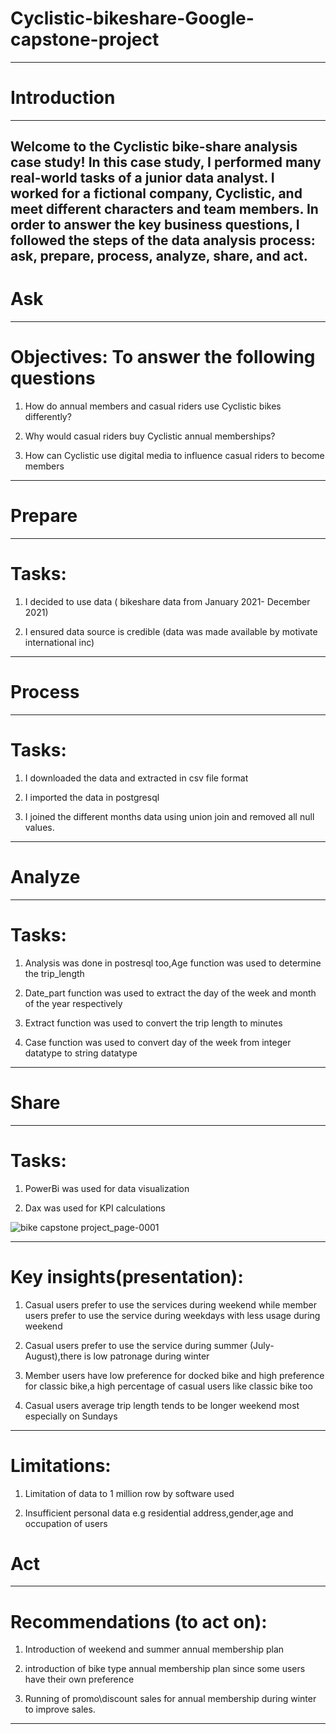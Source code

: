 # Cyclistic-bikeshare-Google-capstone-project


------
# Introduction
-----
Welcome to the Cyclistic bike-share analysis case study! In this case study, I performed many real-world tasks of a junior
data analyst. I worked for a fictional company, Cyclistic, and meet different characters and team members. In order to
answer the key business questions, I followed  the steps of the data analysis process: ask, prepare, process, analyze,
share, and act.
-------


# Ask
-----
   # Objectives: To answer the following questions
1. How do annual members and casual riders use Cyclistic bikes differently?

2. Why would casual riders buy Cyclistic annual memberships?

3. How can Cyclistic use digital media to influence casual riders to become members
-----

# Prepare
-----
   # Tasks:
 1. I decided to use data ( bikeshare data from January 2021- December 2021)
 
 2. I ensured data source is credible (data was made available by motivate international inc)
-----
 
 # Process
 ----
   # Tasks:
 1. I downloaded the data and extracted in csv file format
 
 2. I imported the data in postgresql
 
 3. I joined the different months data using union join and removed all null values.
 ------
 # Analyze
 ----
  # Tasks:
 1. Analysis was done in postresql too,Age function was used to determine the trip_length
 
 2. Date_part function was used to extract the day of the week and month of the year respectively
 
 3. Extract function was used to convert the trip length to minutes
 
 4. Case function was used to convert day of the week from integer datatype to string datatype
 ----
 # Share
 ---
  # Tasks:
  1. PowerBi was used for data visualization
  
  2. Dax was used for KPI calculations
  
  ![bike capstone project_page-0001](https://user-images.githubusercontent.com/112834532/203967512-24d3f469-573a-43a4-b722-0def09682531.jpg)

  ----
  # Key insights(presentation):
  1. Casual users prefer to use the services during weekend while member users prefer to use the service during weekdays with less usage during weekend
  
  2. Casual users prefer to use the service during summer (July-August),there is low patronage during winter
  
  3. Member users have low preference for docked bike and high preference for classic bike,a high percentage of casual users like classic bike too
  
  4. Casual users average trip length tends to be longer weekend most especially on Sundays
  ---
   # Limitations:
   1. Limitation of data to 1 million row by software used
   
   2. Insufficient personal data e.g residential address,gender,age and occupation of users
   
  # Act
  ---
   # Recommendations (to act on):
  1. Introduction of weekend and summer annual membership plan
 
  2. introduction of bike type annual membership plan since some users have their own preference
  
  3. Running of promo\discount sales for annual membership during winter to improve sales.
  ---
  
   
   
   
    

